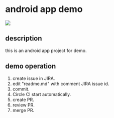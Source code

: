 # android app demo
<!--edit here!!!-->
<img src="http://www.hitachi-solutions.co.jp/jp1/sp/common/img/sn_btn_trial.gif" />
<!-- 
<img src="http://www.hitachi-solutions.co.jp/jp1/sp/common/img/sn_btn_faq.gif" />
-->

## description
this is an android app project for demo.

## demo operation
1. create issue in JIRA.
2. edit "readme.md" with comment JIRA issue id.
3. commit.
4. Circle CI start automatically.
5. create PR.
6. review PR.
7. merge PR.
